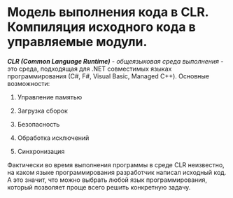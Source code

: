 # Модель выполнения кода в CLR. Компиляция исходного кода в управляемые модули.

_**CLR \(Common Language Runtime\)** - общеязыковая среда выполнения_ - это среда, подходящая для .NET совместимых языках программирования \(С\#, F\#, Visual Basic, Managed C++\). Основные возможности:

1. Управление памятью

2. Загрузка сборок

3. Безопасность

4. Обработка исключений

5. Синхронизация

Фактически во время выполнения программы в среде CLR неизвестно, на каком языке программирования разработчик написал исходный код. А это значит, что можно выбрать любой язык программирования, который позволяет проще всего решить конкретную задачу.

